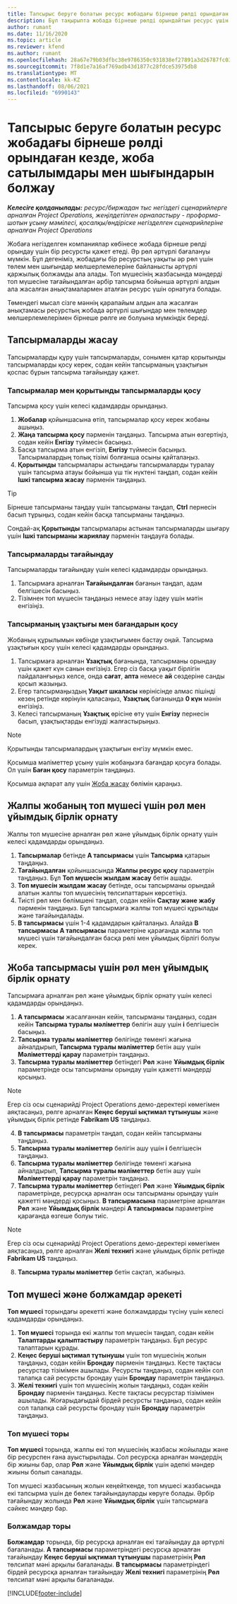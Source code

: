 ```yaml
---
title: Тапсырыс беруге болатын ресурс жобадағы бірнеше рөлді орындаған кезде, жоба сатылымдары мен шығындарын болжау
description: Бұл тақырыпта жобада бірнеше рөлді орындайтын ресурс үшін баға мен шығындар болжамын қолдау үшін баға өлшемдерін пайдалану жолы түсіндірілген.
author: rumant
ms.date: 11/16/2020
ms.topic: article
ms.reviewer: kfend
ms.author: rumant
ms.openlocfilehash: 28a67e79b03dfbc38e9786350c931838ef27891a3d26787fc0334e0572528228
ms.sourcegitcommit: 7f8d1e7a16af769adb43d1877c28fdce53975db8
ms.translationtype: MT
ms.contentlocale: kk-KZ
ms.lasthandoff: 08/06/2021
ms.locfileid: "6990143"
---
```

# <a name="estimate-project-sales-and-costs-when-a-bookable-resource-fills-multiple-roles-on-a-project"></a>Тапсырыс беруге болатын ресурс жобадағы бірнеше рөлді орындаған кезде, жоба сатылымдары мен шығындарын болжау 

_**Келесіге қолданылады:** ресурс/биржадан тыс негіздегі сценарийлерге арналған Project Operations, жеңілдетілген орналастыру - проформа-шотын ұсыну мәмілесі, қосалқы/өндіріске негізделген сценарийлеріне арналған Project Operations_ 

Жобаға негізделген компаниялар көбінесе жобада бірнеше рөлді орындау үшін бір ресурсты қажет етеді. Әр рөл әртүрлі бағалануы мүмкін. Бұл дегеніміз, жобадағы бір ресурстың уақыты әр рөл үшін төлем мен шығындар мөлшерлемелеріне байланысты әртүрлі қаржылық болжамды ала алады. Топ мүшесінің жазбасында мәндерді топ мүшесіне тағайындалған әрбір тапсырма бойынша әртүрлі алдын ала жасалған анықтамалармен аталған ресурс үшін орнатуға болады.

Төмендегі мысал сізге мәннің қарапайым алдын ала жасалған анықтамасы ресурстың жобада әртүрлі шығындар мен төлемдер мөлшерлемелерімен бірнеше рөлге ие болуына мүмкіндік береді.

## <a name="create-tasks"></a>Тапсырмаларды жасау
Тапсырмаларды құру үшін тапсырмаларды, сонымен қатар қорытынды тапсырмаларды қосу керек, содан кейін тапсырманың ұзақтығын қоспас бұрын тапсырма тағайындау қажет. 

### <a name="add-tasks-and-summary-tasks"></a>Тапсырмалар мен қорытынды тапсырмаларды қосу
Тапсырма қосу үшін келесі қадамдарды орындаңыз.

1. **Жобалар** қойыншасына өтіп, тапсырмалар қосу керек жобаны ашыңыз.
2. **Жаңа тапсырма қосу** пәрменін таңдаңыз. Тапсырма атын өзгертіңіз, содан кейін **Енгізу** түймесін басыңыз.
3. Басқа тапсырма атын енгізіп, **Енгізу** түймесін басыңыз. Тапсырмалардың толық тізімі болғанша осыны қайталаңыз.
3. **Қорытынды** тапсырмалары астындағы тапсырмаларды туралау үшін тапсырма атауы бойынша үш тік нүктені таңдап, содан кейін **Ішкі тапсырма жасау** пәрменін таңдаңыз. 

  > [!TIP]
  > Бірнеше тапсырманы таңдау үшін тапсырманы таңдап, **Ctrl** пернесін басып тұрыңыз, содан кейін басқа тапсырманы таңдаңыз.
  >
  > Сондай-ақ **Қорытынды** тапсырмалары астынан тапсырмаларды шығару үшін **Ішкі тапсырманы жариялау** пәрменін таңдауға болады.

### <a name="assign-tasks"></a>Тапсырмаларды тағайындау

Тапсырмаларды тағайындау үшін келесі қадамдарды орындаңыз.

1. Тапсырмаға арналған **Тағайындалған** бағанын таңдап, адам белгішесін басыңыз.
2. Тізімнен топ мүшесін таңдаңыз немесе атау іздеу үшін мәтін енгізіңіз.

### <a name="add-task-duration-and-columns"></a>Тапсырманың ұзақтығы мен бағандарын қосу

Жобаның құрылымын көбінде ұзақтығымен бастау оңай. Тапсырма ұзақтығын қосу үшін келесі қадамдарды орындаңыз.

1. Тапсырмаға арналған **Ұзақтық** бағанында, тапсырманы орындау үшін қажет күн санын енгізіңіз. Егер сіз басқа уақыт бірлігін пайдаланғыңыз келсе, онда **сағат**, **апта** немесе **ай** сөздеріне санды қосып жазыңыз.
2. Егер тапсырмаңыздың **Уақыт шкаласы** көрінісінде алмас пішінді кезең ретінде көрінуін қаласаңыз, **Ұзақтық** бағанында **0 күн** мәнін енгізіңіз.
3. Келесі тапсырманың **Ұзақтық** өрісіне өту үшін **Енгізу** пернесін басып, ұзақтықтарды енгізуді жалғастырыңыз.

  > [!NOTE]
  > Қорытынды тапсырмалардың ұзақтығын енгізу мүмкін емес.

Қосымша мәліметтер ұсыну үшін жобаңызға бағандар қосуға болады. Ол үшін **Баған қосу** параметрін таңдаңыз. 

Қосымша ақпарат алу үшін [Жоба жасау](https://support.microsoft.com/en-us/office/create-a-project-a5b5e823-fb2e-45fd-be00-7d84422d9749) бөлімін қараңыз.

## <a name="set-up-the-role-and-organization-unit-for-a-generic-project-team-member"></a>Жалпы жобаның топ мүшесі үшін рөл мен ұйымдық бірлік орнату
Жалпы топ мүшесіне арналған рөл және ұйымдық бірлік орнату үшін келесі қадамдарды орындаңыз.

1. **Тапсырмалар** бетінде **А тапсырмасы** үшін **Тапсырма** қатарын таңдаңыз. 
2. **Тағайындалған** қойыншасында **Жалпы ресурс қосу** параметрін таңдаңыз. Бұл **Топ мүшесін жылдам жасау** бетін ашады.
3. **Топ мүшесін жылдам жасау** бетінде, осы тапсырманы орындай алатын жалпы топ мүшесінің төлсипаттарын көрсетіңіз.
4. Тиісті рөл мен бөлімшені таңдап, содан кейін **Сақтау және жабу** пәрменін таңдаңыз. Бұл тапсырмаға жалпы топ мүшесі құрылады және тағайындалады. 
5. **В тапсырмасы** үшін 1-4 қадамдарын қайталаңыз. Алайда **В тапсырмасы** **А тапсырмасы** параметріне қарағанда жалпы топ мүшесі үшін тағайындалған басқа рөлі мен ұйымдық бірлігі болуы керек. 

## <a name="set-up-the-role-and-organization-unit-for-a-project-task"></a>Жоба тапсырмасы үшін рөл мен ұйымдық бірлік орнату
Тапсырмаға арналған рөл және ұйымдық бірлік орнату үшін келесі қадамдарды орындаңыз.

1. **А тапсырмасы** жасалғаннан кейін, тапсырманы таңдаңыз, содан кейін **Тапсырма туралы мәліметтер** бөлігін ашу үшін **i** белгішесін басыңыз. 
2. **Тапсырма туралы мәліметтер** бөлігінде төменгі жағына айналдырып, **Тапсырма туралы мәліметтер** бетін ашу үшін **Мәліметтерді қарау** параметрін таңдаңыз.
3. **Тапсырма туралы мәліметтер** бетіндегі **Рөл** және **Ұйымдық бірлік** параметрінде осы тапсырманы орындау үшін қажетті мәндерді қосыңыз. 

  > [!NOTE]
  > Егер сіз осы сценарийді Project Operations демо-деректері көмегімен аяқтасаңыз, рөлге арналған **Кеңес беруші ықтимал тұтынушы** және ұйымдық бірлік ретінде **Fabrikam US** таңдаңыз.

4. **В тапсырмасы** параметрін таңдап, содан кейін тапсырманы таңдаңыз.
5. **Тапсырма туралы мәліметтер** бөлігін ашу үшін **i** белгішесін таңдаңыз. 
6. **Тапсырма туралы мәліметтер** бөлігінде төменгі жағына айналдырып, **Тапсырма туралы мәліметтер** бетін ашу үшін **Мәліметтерді қарау** параметрін таңдаңыз.
7. **Тапсырма туралы мәліметтер** бетіндегі **Рөл** және **Ұйымдық бірлік** параметрінде, ресурсқа арналған осы тапсырманы орындау үшін қажетті мәндерді қосыңыз. **В тапсырмасына** параметріне арналған **Рөл** және **Ұйымдық бірлік** мәндері **А тапсырмасы** параметріне қарағанда өзгеше болуы тиіс. 

  > [!NOTE]
  > Егер сіз осы сценарийді Project Operations демо-деректері көмегімен аяқтасаңыз, рөлге арналған **Желі технигі** және ұйымдық бірлік ретінде **Fabrikam US** таңдаңыз.

8. **Тапсырма туралы мәліметтер** бетін сақтап, жабыңыз. 

## <a name="team-member-and-estimates-behavior"></a>Топ мүшесі және болжамдар әрекеті 
**Топ мүшесі** торындағы әрекетті және болжамдарды түсіну үшін келесі қадамдарды орындаңыз.

1. **Топ мүшесі** торында екі жалпы топ мүшесін таңдап, содан кейін **Талаптарды қалыптастыру** параметрін таңдаңыз. Бұл ресурс талаптарын құрады. 
2. **Кеңес беруші ықтимал тұтынушы** үшін топ мүшесінің жолын таңдаңыз, содан кейін **Брондау** пәрменін таңдаңыз. Кесте тақтасы ресурстар тізімімен ашылады. Ресурсты таңдаңыз, содан кейін сол талапқа сай ресурсты брондау үшін **Брондау** параметрін таңдаңыз.
3. **Желі технигі** үшін топ мүшесінің жолын таңдаңыз, содан кейін **Брондау** пәрменін таңдаңыз. Кесте тақтасы ресурстар тізімімен ашылады. Жоғарыдағыдай бірдей ресурсты таңдаңыз, содан кейін сол талапқа сай ресурсты брондау үшін **Брондау** параметрін таңдаңыз.

### <a name="team-member-grid"></a>Топ мүшесі торы 

**Топ мүшесі** торында, жалпы екі топ мүшесінің жазбасы жойылады және бір ресурспен ғана ауыстырылады. Сол ресурсқа арналған мәндердің бір жиыны бар, олар **Рөл** және **Ұйымдық бірлік** үшін әдепкі мәндер жиыны болып саналады.

Топ мүшесі жазбасының жолын кеңейткенде, топ мүшесі жазбасында екі тапсырма үшін де бөлек тағайындауларды көруге болады. Әрбір тағайындау жолында **Рөл** және **Ұйымдық бірлік** үшін тапсырмаға сәйкес мәндер бар. 

### <a name="estimates-grid"></a>Болжамдар торы 

**Болжамдар** торында, бір ресурсқа арналған екі тағайындау да әртүрлі бағаланады. **А тапсырмасы** параметріндегі ресурсқа арналған тағайындау **Кеңес беруші ықтимал тұтынушы** параметрінің **Рөл** төлсипат мәні арқылы бағаланады. **В тапсырмасы** параметріндегі бірдей ресурсқа арналған тағайындау **Желі технигі** параметрінің **Рөл** төлсипат мәні арқылы бағаланады.


[!INCLUDE[footer-include](../includes/footer-banner.md)]